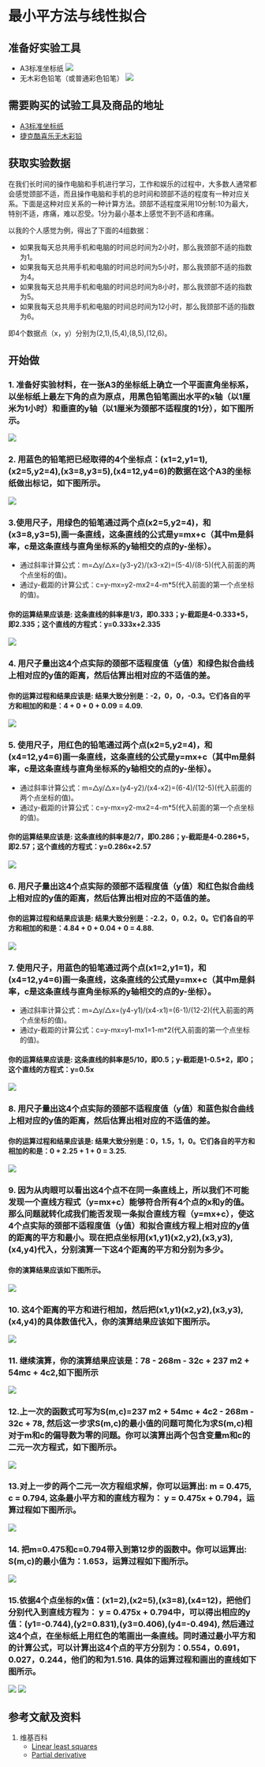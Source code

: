 # 最小平方法与线性拟合

## 准备好实验工具

- A3标准坐标纸
![](/images/统计/最小平方法与线性拟合/A3标准坐标纸.jpg)
- 无木彩色铅笔（或普通彩色铅笔）
![](/images/统计/最小平方法与线性拟合/无木彩色铅笔.jpg)

## 需要购买的试验工具及商品的地址

- [A3标准坐标纸](https://detail.tmall.com/item.htm?id=27142292922&ali_refid=a3_430583_1006:1105863285:N:dZ%20MV6sJ%20YlXqxaoC1QlJw==:77285e2bbcb0cebf9d00068f21bd840f&ali_trackid=1_77285e2bbcb0cebf9d00068f21bd840f&spm=a230r.1.14.1&skuId=3165771512170)
- [捷克酷喜乐无木彩铅](https://detail.tmall.com/item.htm?spm=a230r.1.14.8.7a1b4237sLkqe4&id=10680260235&cm_id=140105335569ed55e27b&abbucket=9&skuId=3447429972029)

## 获取实验数据

在我们长时间的操作电脑和手机进行学习，工作和娱乐的过程中，大多数人通常都会感觉颈部不适，而且操作电脑和手机的总时间和颈部不适的程度有一种对应关系。下面是这种对应关系的一种计算方法。颈部不适程度采用10分制:10为最大，特别不适，疼痛，难以忍受。1分为最小基本上感觉不到不适和疼痛。


以我的个人感觉为例，得出了下面的4组数据：

- 如果我每天总共用手机和电脑的时间总时间为2小时，那么我颈部不适的指数为1。
- 如果我每天总共用手机和电脑的时间总时间为5小时，那么我颈部不适的指数为4。
- 如果我每天总共用手机和电脑的时间总时间为8小时，那么我颈部不适的指数为5。
- 如果我每天总共用手机和电脑的时间总时间为12小时，那么我颈部不适的指数为6。

即4个数据点（x，y）分别为(2,1),(5,4),(8,5),(12,6)。

## 开始做

### 1. 准备好实验材料，在一张A3的坐标纸上确立一个平面直角坐标系，以坐标纸上最左下角的点为原点，用黑色铅笔画出水平的x轴（以1厘米为1小时）和垂直的y轴（以1厘米为颈部不适程度的1分），如下图所示。

![](/images/统计/最小平方法与线性拟合/1a.jpg)

### 2. 用蓝色的铅笔把已经取得的4个坐标点：(x1=2,y1=1),(x2=5,y2=4),(x3=8,y3=5),(x4=12,y4=6)的数据在这个A3的坐标纸做出标记，如下图所示。

![](/images/统计/最小平方法与线性拟合/2a.jpg)

### 3.使用尺子，用绿色的铅笔通过两个点(x2=5,y2=4)，和(x3=8,y3=5),画一条直线，这条直线的公式是y=mx+c（其中m是斜率，c是这条直线与直角坐标系的y轴相交的点的y-坐标）。

- 通过斜率计算公式：m=△y/△x=(y3-y2)/(x3-x2)=(5-4)/(8-5)(代入前面的两个点坐标的值)。
- 通过y-截距的计算公式：c=y-mx=y2-mx2=4-m*5(代入前面的第一个点坐标的值)。

#### 你的运算结果应该是: 这条直线的斜率是1/3，即0.333；y-截距是4-0.333*5，即2.335；这个直线的方程式：y=0.333x+2.335

![](/images/统计/最小平方法与线性拟合/3a.jpg)

### 4. 用尺子量出这4个点实际的颈部不适程度值（y值）和绿色拟合曲线上相对应的y值的距离，然后估算出相对应的不适值的差。

#### 你的运算过程和结果应该是: 结果大致分别是：-2，0，0，-0.3。它们各自的平方和相加的和是：4 + 0 + 0 + 0.09 = 4.09. 

![](/images/统计/最小平方法与线性拟合/4a.jpg)

### 5. 使用尺子，用红色的铅笔通过两个点(x2=5,y2=4)，和(x4=12,y4=6)画一条直线，这条直线的公式是y=mx+c（其中m是斜率，c是这条直线与直角坐标系的y轴相交的点的y-坐标）。

- 通过斜率计算公式：m=△y/△x=(y4-y2)/(x4-x2)=(6-4)/(12-5)(代入前面的两个点坐标的值)。
- 通过y-截距的计算公式：c=y-mx=y2-mx2=4-m*5(代入前面的第一个点坐标的值)。

#### 你的运算结果应该是: 这条直线的斜率是2/7，即0.286；y-截距是4-0.286*5，即2.57；这个直线的方程式：y=0.286x+2.57

![](/images/统计/最小平方法与线性拟合/5a.jpg)

### 6. 用尺子量出这4个点实际的颈部不适程度值（y值）和红色拟合曲线上相对应的y值的距离，然后估算出相对应的不适值的差。

#### 你的运算过程和结果应该是: 结果大致分别是：-2.2，0，0.2，0。它们各自的平方和相加的和是：4.84 + 0 + 0.04 + 0 = 4.88. 

![](/images/统计/最小平方法与线性拟合/6a.jpg)

### 7. 使用尺子，用蓝色的铅笔通过两个点(x1=2,y1=1)，和(x4=12,y4=6)画一条直线，这条直线的公式是y=mx+c（其中m是斜率，c是这条直线与直角坐标系的y轴相交的点的y-坐标）。

- 通过斜率计算公式：m=△y/△x=(y4-y1)/(x4-x1)=(6-1)/(12-2)(代入前面的两个点坐标的值)。
- 通过y-截距的计算公式：c=y-mx=y1-mx1=1-m*2(代入前面的第一个点坐标的值)。

#### 你的运算结果应该是: 这条直线的斜率是5/10，即0.5；y-截距是1-0.5*2，即0；这个直线的方程式：y=0.5x

![](/images/统计/最小平方法与线性拟合/7a.jpg)

### 8. 用尺子量出这4个点实际的颈部不适程度值（y值）和蓝色拟合曲线上相对应的y值的距离，然后估算出相对应的不适值的差。

#### 你的运算过程和结果应该是: 结果大致分别是：0，1.5，1，0。它们各自的平方和相加的和是：0 + 2.25 + 1 + 0 = 3.25. 

![](/images/统计/最小平方法与线性拟合/8a.jpg)

### 9. 因为从肉眼可以看出这4个点不在同一条直线上，所以我们不可能发现一个直线方程式（y=mx+c）能够符合所有4个点的x和y的值。那么问题就转化成我们能否发现一条拟合直线方程（y=mx+c），使这4个点实际的颈部不适程度值（y值）和拟合直线方程上相对应的y值的距离的平方和最小。现在把点坐标用(x1,y1)(x2,y2),(x3,y3),(x4,y4)代入，分别演算一下这4个距离的平方和分别为多少。

#### 你的演算结果应该如下图所示。

![](/images/统计/最小平方法与线性拟合/9a.jpg)

### 10. 这4个距离的平方和进行相加，然后把(x1,y1)(x2,y2),(x3,y3),(x4,y4)的具体数值代入，你的演算结果应该如下图所示。

![](/images/统计/最小平方法与线性拟合/10a.jpg)

### 11. 继续演算，你的演算结果应该是：78 - 268m - 32c + 237 m2 + 54mc + 4c2,如下图所示

![](/images/统计/最小平方法与线性拟合/11a.jpg)

### 12.上一次的函数式可写为S(m,c)=237 m2 + 54mc + 4c2 - 268m - 32c + 78, 然后这一步求S(m,c)的最小值的问题可简化为求S(m,c)相对于m和c的偏导数为零的问题。你可以演算出两个包含变量m和c的二元一次方程式，如下图所示。 

![](/images/统计/最小平方法与线性拟合/12a.jpg)

### 13.对上一步的两个二元一次方程组求解，你可以运算出: m = 0.475, c = 0.794, 这条最小平方和的直线方程为： y = 0.475x + 0.794，运算过程如下图所示。

![](/images/统计/最小平方法与线性拟合/13a.jpg)

### 14. 把m=0.475和c=0.794带入到第12步的函数中。你可以运算出: S(m,c)的最小值为：1.653，运算过程如下图所示。

![](/images/统计/最小平方法与线性拟合/14a.jpg)

### 15.依据4个点坐标的x值：(x1=2),(x2=5),(x3=8),(x4=12)，把他们分别代入到直线方程为： y = 0.475x + 0.794中，可以得出相应的y值：(y1=-0.744),(y2=0.831),(y3=0.406),(y4=-0.494), 然后通过这4个点，在坐标纸上用红色的笔画出一条直线。同时通过最小平方和的计算公式，可以计算出这4个点的平方分别为：0.554，0.691，0.027，0.244，他们的和为1.516. 具体的运算过程和画出的直线如下图所示。

![](/images/统计/最小平方法与线性拟合/15a1.jpg)
![](/images/统计/最小平方法与线性拟合/15a2.jpg)

## 参考文献及资料

1. 维基百科
	- [Linear least squares](https://en.wikipedia.org/wiki/Linear_least_squares) 
	- [Partial derivative](https://en.wikipedia.org/wiki/Partial_derivative) 